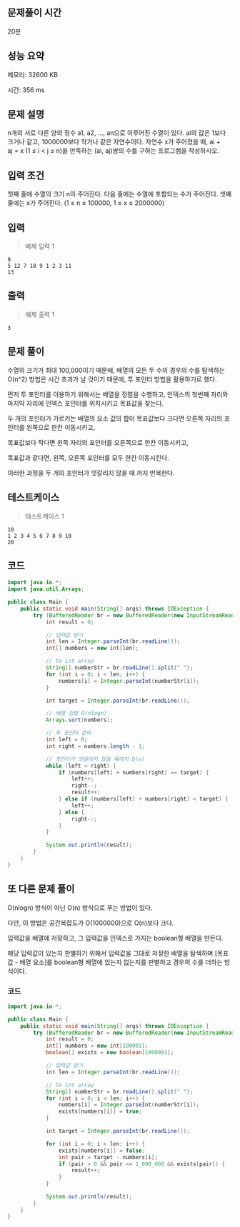 ## 문제풀이 시간

20분

## 성능 요약

메모리: 32600 KB

시간: 356 ms

## 문제 설명

n개의 서로 다른 양의 정수 a1, a2, ..., an으로 이루어진 수열이 있다. ai의 값은 1보다 크거나 같고, 1000000보다 작거나 같은 자연수이다. 자연수 x가 주어졌을 때, ai + aj = x (1 ≤ i < j ≤ n)을 만족하는 (ai, aj)쌍의 수를 구하는 프로그램을 작성하시오.

## 입력 조건

첫째 줄에 수열의 크기 n이 주어진다. 다음 줄에는 수열에 포함되는 수가 주어진다. 셋째 줄에는 x가 주어진다. (1 ≤ n ≤ 100000, 1 ≤ x ≤ 2000000)

## 입력

> 예제 입력 1
> 

```
9
5 12 7 10 9 1 2 3 11
13
```

## 출력

> 예제 출력 1
> 

```
3
```

## 문제 풀이

수열의 크기가 최대 100,000이기 때문에, 배열의 모든 두 수의 경우의 수를 탐색하는 O(n^2) 방법은 시간 초과가 날 것이기 때문에, 투 포인터 방법을 활용하기로 했다.

먼저 투 포인터를 이용하기 위해서는 배열을 정렬을 수행하고, 인덱스의 첫번째 자리와 마지막 자리에 인덱스 포인터를 위치시키고 목표값을 찾는다.

두 개의 포인터가 가르키는 배열의 요소 값의 합이 목표값보다 크다면 오른쪽 자리의 포인터를 왼쪽으로 한칸 이동시키고,

목표값보다 작다면 왼쪽 자리의 포인터를 오른쪽으로 한칸 이동시키고,

목표값과 같다면, 왼쪽, 오른쪽 포인터를 모두 한칸 이동시킨다.

이러한 과정을 두 개의 포인터가 엇갈리지 않을 때 까지 반복한다.

## 테스트케이스

> 테스트케이스 1
> 

```
10
1 2 3 4 5 6 7 8 9 10
20
```

## 코드

```java
import java.io.*;
import java.util.Arrays;

public class Main {
    public static void main(String[] args) throws IOException {
        try (BufferedReader br = new BufferedReader(new InputStreamReader(System.in))) {
            int result = 0;

            // 입력값 받기
            int len = Integer.parseInt(br.readLine());
            int[] numbers = new int[len];

            // to int array
            String[] numberStr = br.readLine().split(" ");
            for (int i = 0; i < len; i++) {
                numbers[i] = Integer.parseInt(numberStr[i]);
            }

            int target = Integer.parseInt(br.readLine());

            // 배열 정렬 O(nlogn)
            Arrays.sort(numbers);

            // 투 포인터 준비
            int left = 0;
            int right = numbers.length - 1;

            // 포인터가 엇갈리지 않을 떄까지 O(n)
            while (left < right) {
                if (numbers[left] + numbers[right] == target) {
                    left++;
                    right--;
                    result++;
                } else if (numbers[left] + numbers[right] < target) {
                    left++;
                } else {
                    right--;
                }
            }

            System.out.println(result);
        }
    }
}
```

## 또 다른 문제 풀이

O(nlogn) 방식이 아닌 O(n) 방식으로 푸는 방법이 있다.

다만, 이 방법은 공간복잡도가 O(1000000)으로 O(n)보다 크다.

입력값을 배열에 저장하고, 그 입력값을 인덱스로 가지는 boolean형 배열을 만든다.

해당 입력값이 있는지 판별하기 위해서 입력값을 그대로 저장한 배열을 탐색하며 [목표값 - 배열 요소]를 boolean형 배열에 있는지 없는지를 판별하고 경우의 수를 더하는 방식이다.

### 코드

```java
import java.io.*;

public class Main {
    public static void main(String[] args) throws IOException {
        try (BufferedReader br = new BufferedReader(new InputStreamReader(System.in))) {
            int result = 0;
            int[] numbers = new int[100001];
            boolean[] exists = new boolean[1000001];

            // 입력값 받기
            int len = Integer.parseInt(br.readLine());

            // to int array
            String[] numberStr = br.readLine().split(" ");
            for (int i = 0; i < len; i++) {
                numbers[i] = Integer.parseInt(numberStr[i]);
                exists[numbers[i]] = true;
            }

            int target = Integer.parseInt(br.readLine());

            for (int i = 0; i < len; i++) {
                exists[numbers[i]] = false;
                int pair = target - numbers[i];
                if (pair > 0 && pair <= 1_000_000 && exists[pair]) {
                    result++;
                }
            }

            System.out.println(result);
        }
    }
}
```
